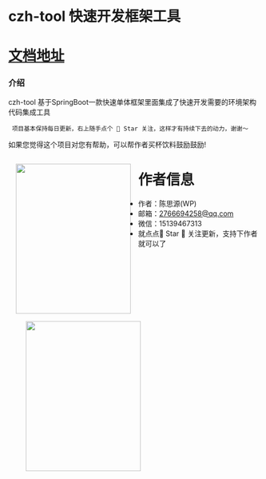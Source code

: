 # czh-tool 快速开发框架工具
# [文档地址](http://czh.znunwm.top/)
### 介绍
czh-tool 基于SpringBoot一款快速单体框架里面集成了快速开发需要的环境架构代码集成工具

```
 项目基本保持每日更新，右上随手点个 🌟 Star 关注，这样才有持续下去的动力，谢谢～

```

如果您觉得这个项目对您有帮助，可以帮作者买杯饮料鼓励鼓励!

<img src="https://znunwm.top/upload/2023/04/%E5%BE%AE%E4%BF%A1%E5%9B%BE%E7%89%87_20230402163414.jpg" width = "230" height="300" style="float:left; margin: 15px;"/>




<img src="https://znunwm.top/upload/2023/04/%E5%BE%AE%E4%BF%A1%E5%9B%BE%E7%89%87_20230402161550.jpg" width = "230" height="300" style="float:left; margin-left: 35px;"/>


# 作者信息

- 作者：陈思源(WP)
- 邮箱：2766694258@qq.com
- 微信：15139467313
- 就点点🌟 Star 🌟 关注更新，支持下作者就可以了





